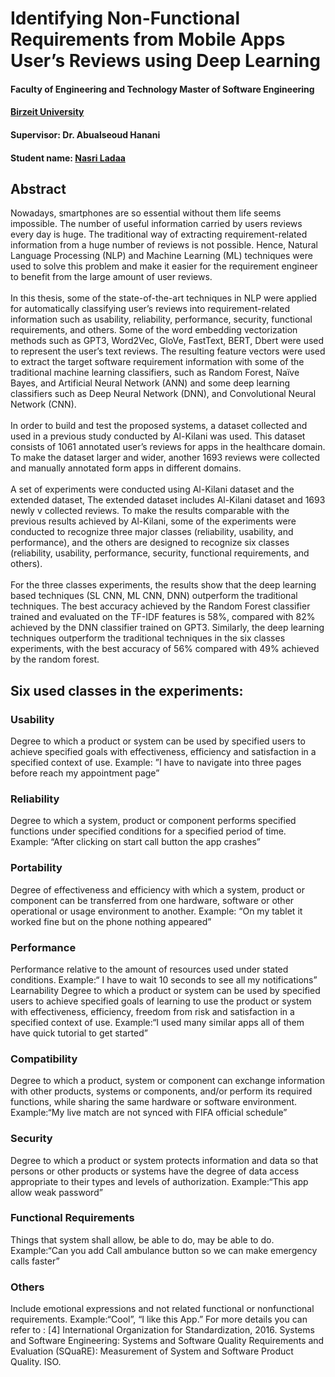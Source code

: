 # Identifying Non-Functional Requirements from Mobile Apps User’s Reviews using Deep Learning
#### Faculty of Engineering and Technology Master of Software Engineering
#### <a href="https://www.birzeit.edu/ar"> Birzeit University </a>
#### Supervisor: Dr. Abualseoud Hanani
#### Student name: <a href="https://www.linkedin.com/in/nasriladaa/" > Nasri Ladaa </a>

## Abstract
Nowadays, smartphones are so essential without them life seems impossible.
The number of useful information carried by users reviews every day is
huge. The traditional way of extracting requirement-related information from a
huge number of reviews is not possible. Hence, Natural Language Processing
(NLP) and Machine Learning (ML) techniques were used to solve this problem
and make it easier for the requirement engineer to benefit from the large amount
of user reviews. <br><br>
In this thesis, some of the state-of-the-art techniques in NLP were applied
for automatically classifying user’s reviews into requirement-related information
such as usability, reliability, performance, security, functional requirements,
and others. Some of the word embedding vectorization methods such as GPT3,
Word2Vec, GloVe, FastText, BERT, Dbert were used to represent the user’s text
reviews. The resulting feature vectors were used to extract the target software requirement
information with some of the traditional machine learning classifiers,
such as Random Forest, Naïve Bayes, and Artificial Neural Network (ANN) and
some deep learning classifiers such as Deep Neural Network (DNN), and Convolutional
Neural Network (CNN). <br><br>
In order to build and test the proposed systems, a dataset collected and used
in a previous study conducted by Al-Kilani was used. This dataset consists of
1061 annotated user’s reviews for apps in the healthcare domain. To make the
dataset larger and wider, another 1693 reviews were collected and manually
annotated form apps in different domains.<br><br>
A set of experiments were conducted using Al-Kilani dataset and the extended
dataset, The extended dataset includes Al-Kilani dataset and 1693 newly
v
collected reviews. To make the results comparable with the previous results
achieved by Al-Kilani, some of the experiments were conducted to recognize
three major classes (reliability, usability, and performance), and the others are
designed to recognize six classes (reliability, usability, performance, security,
functional requirements, and others).<br><br>
For the three classes experiments, the results show that the deep learning based
techniques (SL CNN, ML CNN, DNN) outperform the traditional techniques.
The best accuracy achieved by the Random Forest classifier trained and
evaluated on the TF-IDF features is 58%, compared with 82% achieved by the
DNN classifier trained on GPT3. Similarly, the deep learning techniques outperform
the traditional techniques in the six classes experiments, with the best
accuracy of 56% compared with 49% achieved by the random forest.

## Six used classes in the experiments:

### Usability
Degree to which a product or system can be used by specified users to achieve specified goals with effectiveness, efficiency and satisfaction in a specified context of use. Example: ”I have to navigate into three pages before reach my appointment page”


### Reliability
Degree to which a system, product or component performs specified functions under specified conditions for a specified period of time. Example: “After clicking on start call button the app crashes”


### Portability
Degree of effectiveness and efficiency with which a system, product or component can be transferred from one hardware, software or other operational or usage environment to another. Example: “On my tablet it worked fine but on the phone nothing appeared”


### Performance
Performance relative to the amount of resources used under stated conditions.
Example:“ I have to wait 10 seconds to see all my notifications”
Learnability
Degree to which a product or system can be used by specified users to achieve specified goals of learning to use the product or system with effectiveness, efficiency, freedom from risk and satisfaction in a specified context of use. Example:“I used many similar apps all of them have quick tutorial to get started”


### Compatibility
Degree to which a product, system or component can exchange information with other products, systems or components, and/or perform its required functions, while sharing the same hardware or software environment. Example:“My live match are not synced with FIFA official schedule”


### Security
Degree to which a product or system protects information and data so that persons or other products or systems have the degree of data access appropriate to their types and levels of authorization. Example:“This app allow weak password”


### Functional Requirements
Things that system shall allow, be able to do, may be able to do. Example:“Can you add Call ambulance button so we can make emergency calls faster”


### Others
Include emotional expressions and not related functional or nonfunctional requirements. Example:“Cool”, “I like this App.”
For more details you can refer to :
[4] International Organization for Standardization, 2016. Systems and Software Engineering: Systems and Software Quality Requirements and Evaluation (SQuaRE): Measurement of System and Software Product Quality. ISO.
